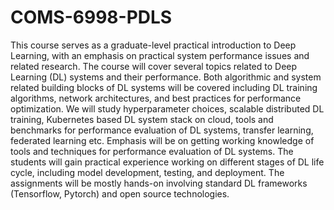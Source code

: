# COMS-6998-PDLS

This course serves as a graduate-level practical introduction to Deep Learning, with an
emphasis on practical system performance issues and related research. The course will cover
several topics related to Deep Learning (DL) systems and their performance. Both algorithmic
and system related building blocks of DL systems will be covered including DL training
algorithms, network architectures, and best practices for performance optimization. We will
study hyperparameter choices, scalable distributed DL training, Kubernetes based DL system
stack on cloud, tools and benchmarks for performance evaluation of DL systems, transfer
learning, federated learning etc. Emphasis will be on getting working knowledge of tools and
techniques for performance evaluation of DL systems. The students will gain practical
experience working on different stages of DL life cycle, including model development, testing,
and deployment. The assignments will be mostly hands-on involving standard DL frameworks
(Tensorflow, Pytorch) and open source technologies.
